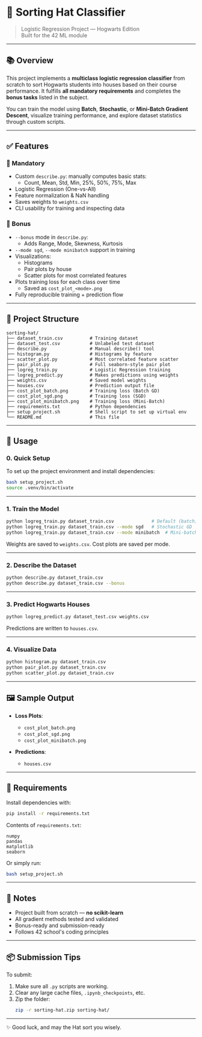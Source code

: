 # 🧠 Sorting Hat Classifier  
> Logistic Regression Project — Hogwarts Edition  
> Built for the 42 ML module

---

## 📚 Overview

This project implements a **multiclass logistic regression classifier** from scratch to sort Hogwarts students into houses based on their course performance. It fulfills **all mandatory requirements** and completes the **bonus tasks** listed in the subject.

You can train the model using **Batch**, **Stochastic**, or **Mini-Batch Gradient Descent**, visualize training performance, and explore dataset statistics through custom scripts.

---

## ✅ Features

### 🎯 Mandatory
- Custom `describe.py`: manually computes basic stats:
  - Count, Mean, Std, Min, 25%, 50%, 75%, Max
- Logistic Regression (One-vs-All)
- Feature normalization & NaN handling
- Saves weights to `weights.csv`
- CLI usability for training and inspecting data

### 🎁 Bonus
- `--bonus` mode in `describe.py`:
  - Adds Range, Mode, Skewness, Kurtosis
- `--mode sgd`, `--mode minibatch` support in training
- Visualizations:
  - Histograms
  - Pair plots by house
  - Scatter plots for most correlated features
- Plots training loss for each class over time
  - Saved as `cost_plot_<mode>.png`
- Fully reproducible training + prediction flow

---

## 📁 Project Structure

```
sorting-hat/
├── dataset_train.csv          # Training dataset
├── dataset_test.csv           # Unlabeled test dataset
├── describe.py                # Manual describe() tool
├── histogram.py               # Histograms by feature
├── scatter_plot.py            # Most correlated feature scatter
├── pair_plot.py               # Full seaborn-style pair plot
├── logreg_train.py            # Logistic Regression training
├── logreg_predict.py          # Makes predictions using weights
├── weights.csv                # Saved model weights
├── houses.csv                 # Prediction output file
├── cost_plot_batch.png        # Training loss (Batch GD)
├── cost_plot_sgd.png          # Training loss (SGD)
├── cost_plot_minibatch.png    # Training loss (Mini-Batch)
├── requirements.txt           # Python dependencies
├── setup_project.sh           # Shell script to set up virtual env
└── README.md                  # This file
```

---

## 🚀 Usage

### 0. Quick Setup

To set up the project environment and install dependencies:

```bash
bash setup_project.sh
source .venv/bin/activate
```

---

### 1. Train the Model

```bash
python logreg_train.py dataset_train.csv              # Default (batch)
python logreg_train.py dataset_train.csv --mode sgd   # Stochastic GD
python logreg_train.py dataset_train.csv --mode minibatch  # Mini-batch GD
```

Weights are saved to `weights.csv`. Cost plots are saved per mode.

---

### 2. Describe the Dataset

```bash
python describe.py dataset_train.csv 
python describe.py dataset_train.csv --bonus
```

---

### 3. Predict Hogwarts Houses

```bash
python logreg_predict.py dataset_test.csv weights.csv
```

Predictions are written to `houses.csv`.

---

### 4. Visualize Data

```bash
python histogram.py dataset_train.csv
python pair_plot.py dataset_train.csv
python scatter_plot.py dataset_train.csv
```

---

## 🖼️ Sample Output

- **Loss Plots**:
  - `cost_plot_batch.png`
  - `cost_plot_sgd.png`
  - `cost_plot_minibatch.png`

- **Predictions**:
  - `houses.csv`

---

## 🔧 Requirements

Install dependencies with:

```bash
pip install -r requirements.txt
```

Contents of `requirements.txt`:
```
numpy
pandas
matplotlib
seaborn
```

Or simply run:
```bash
bash setup_project.sh
```

---

## 🏁 Notes

- Project built from scratch — **no scikit-learn**
- All gradient methods tested and validated
- Bonus-ready and submission-ready
- Follows 42 school's coding principles

---

## 📦 Submission Tips

To submit:

1. Make sure all `.py` scripts are working.
2. Clear any large cache files, `.ipynb_checkpoints`, etc.
3. Zip the folder:
   ```bash
   zip -r sorting-hat.zip sorting-hat/
   ```

---

✨ Good luck, and may the Hat sort you wisely.